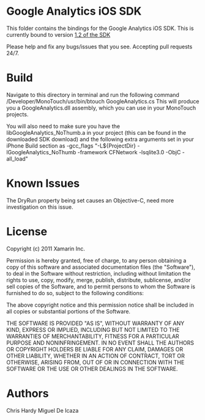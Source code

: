 Google Analytics iOS SDK
========================

This folder contains the bindings for the Google Analytics iOS SDK.
This is currently bound to version [1.2 of the SDK](http://code.google.com/mobile/analytics/download.html)

Please help and fix any bugs/issues that you see. Accepting pull requests 24/7.

Build
===== 
Navigate to this directory in terminal and run the following command
	/Developer/MonoTouch/usr/bin/btouch GoogleAnalytics.cs
This will produce you a GoogleAnalytics.dll assembly, which you can use in your MonoTouch projects.

You will also need to make sure you have the libGoogleAnalytics_NoThumb.a in your project (this can be found in the downloaded SDK download) and the following extra arguments set in your iPhone Build section as
	-gcc_flags "-L${ProjectDir} -lGoogleAnalytics_NoThumb -framework CFNetwork -lsqlite3.0 -ObjC -all_load"

Known Issues
============

The DryRun property being set causes an Objective-C, need more investigation on this issue.

License
=======

Copyright (c) 2011 Xamarin Inc.

Permission is hereby granted, free of charge, to any person obtaining a copy
of this software and associated documentation files (the "Software"), to deal
in the Software without restriction, including without limitation the rights
to use, copy, modify, merge, publish, distribute, sublicense, and/or sell
copies of the Software, and to permit persons to whom the Software is
furnished to do so, subject to the following conditions:

The above copyright notice and this permission notice shall be included in
all copies or substantial portions of the Software.

THE SOFTWARE IS PROVIDED "AS IS", WITHOUT WARRANTY OF ANY KIND, EXPRESS OR
IMPLIED, INCLUDING BUT NOT LIMITED TO THE WARRANTIES OF MERCHANTABILITY,
FITNESS FOR A PARTICULAR PURPOSE AND NONINFRINGEMENT. IN NO EVENT SHALL THE
AUTHORS OR COPYRIGHT HOLDERS BE LIABLE FOR ANY CLAIM, DAMAGES OR OTHER
LIABILITY, WHETHER IN AN ACTION OF CONTRACT, TORT OR OTHERWISE, ARISING FROM,
OUT OF OR IN CONNECTION WITH THE SOFTWARE OR THE USE OR OTHER DEALINGS IN
THE SOFTWARE.

Authors
=======
Chris Hardy
Miguel De Icaza
